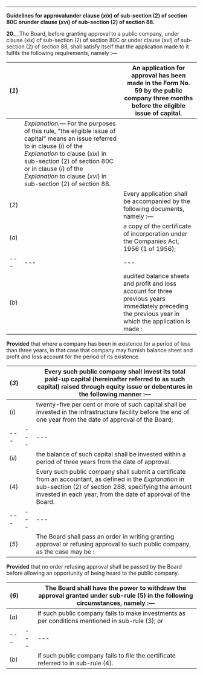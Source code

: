 ****

**Guidelines for approval****under clause (_xix_) of sub-section (2) of section 80C or****under clause (_xvi_) of sub-section (2) of section 88.**

**20.**__The Board, before granting approval to a public company, under clause (_xix_) of sub-section (2) of section 80C or under clause (_xvi_) of sub-section (2) of section 88, shall satisfy itself that the application made to it fulfils the following requirements, namely :—

(_1_) |  | An application for approval has been made in the Form No. 59 by the public company three months before the eligible issue of capital.  
---|---|---  
|  |  _Explanation.—_ For the purposes of this rule, "the eligible issue of capital" means an issue referred to in clause (_i_) of the _Explanation_ to clause (_xix_) in sub-section (2) of section 80C or in clause (_i_) of the _Explanation_ to clause (_xvi_) in sub-section (2) of section 88.  
(_2_) |  |  Every application shall be accompanied by the following documents, namely :—  
(_a_) |  |  a copy of the certificate of incorporation under the Companies Act, 1956 (1 of 1956);  
---|---|---  
(_b_) |  |  audited balance sheets and profit and loss account for three previous years immediately preceding the previous year in which the application is made :  
  
**Provided** that where a company has been in existence for a period of less than three years, in that case that company may furnish balance sheet and profit and loss account for the period of its existence.

(_3_) |  |  Every such public company shall invest its total paid-up capital (hereinafter referred to as such capital) raised through equity issue or debentures in the following manner :—  
---|---|---  
(_i_) |  |  twenty-five per cent or more of such capital shall be invested in the infrastructure facility before the end of one year from the date of approval of the Board;  
---|---|---  
(_ii_) |  |  the balance of such capital shall be invested within a period of three years from the date of approval.  
(_4_)|  |  Every such public company shall submit a certificate from an accountant, as defined in the _Explanation_ in sub-section (2) of section 288, specifying the amount invested in each year, from the date of approval of the Board.  
---|---|---  
(_5_) |  |  The Board shall pass an order in writing granting approval or refusing approval to such public company, as the case may be :  
  
**Provided** that no order refusing approval shall be passed by the Board before allowing an opportunity of being heard to the public company.

(_6_) |  |  The Board shall have the power to withdraw the approval granted under sub-rule (5) in the following circumstances, namely :—  
---|---|---  
(_a_)|  |  if such public company fails to make investments as per conditions mentioned in sub-rule (3); or  
---|---|---  
(_b_) |  |  if such public company fails to file the certificate referred to in sub-rule (4).